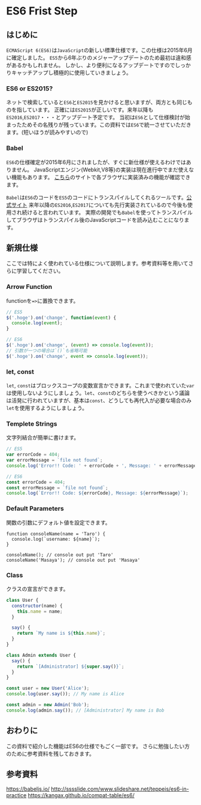 # ES6 Frist Step

## はじめに
`ECMAScript 6(ES6)`は`JavaScript`の新しい標準仕様です。この仕様は2015年6月に確定しました。
`ES5`から6年ぶりのメジャーアップデートのため最初は違和感があるかもしれません。
しかし、より便利になるアップデートですのでしっかりキャッチアップし積極的に使用していきましょう。

### ES6 or ES2015?
ネットで検索していると`ES6`と`ES2015`を見かけると思いますが、両方とも同じものを指しています。
正確には`ES2015`が正しいです。来年以降も`ES2016`,`ES2017`・・・とアップデート予定です。
当初は`ES6`として仕様検討が始まったためその名残りが残っています。この資料では`ES6`で統一させていただきます。(短いほうが読みやすいので)

### Babel
`ES6`の仕様確定が2015年6月にされましたが、すぐに新仕様が使えるわけではありません。
JavaScriptエンジン(Webkit,V8等)の実装は現在進行中でまだ使えない機能もあります。
[こちら](https://kangax.github.io/compat-table/es6/)のサイトで各ブラウザに実装済みの機能が確認できます。

`Babel`は`ES6`のコードを`ES5`のコードにトランスパイルしてくれるツールです。[公式サイト](https://babeljs.io/)
来年以降の`ES2016`,`ES2017`についても先行実装されているので今後も使用され続けると言われています。
実際の開発でも`Babel`を使ってトランスパイルしてブラウザはトランスパイル後のJavaScriptコードを読み込むことになります。

## 新規仕様
ここでは特によく使われている仕様について説明します。参考資料等を用いてさらに学習してください。

### Arrow Function
functionを`=>`に置換できます。

```js
// ES5
$('.hoge').on('change', function(event) {
  console.log(event);
}

// ES6
$('.hoge').on('change', (event) => console.log(event));
// 引数が一つの場合は`()`も省略可能
$('.hoge').on('change', event => console.log(event));
```

### let, const
`let`, `const`はブロックスコープの変数宣言かできます。これまで使われていた`var`は使用しないようにしましょう。`let`、`const`のどちらを使うべきかという議論は活発に行われていますが、基本は`const`、どうしても再代入が必要な場合のみ`let`を使用するようにしましょう。

### Templete Strings
文字列結合が簡単に書けます。
```js
// ES5
var errorCode = 404;
var errorMessage = `file not found`;
console.log('Error!! Code: ' + errorCode + ', Message: ' + errorMessage);

// ES6
const errorCode = 404;
const errorMessage = `file not found`;
console.log(`Error!! Code: ${errorCode}, Message: ${errorMessage}`);
```

### Default Parameters
関数の引数にデフォルト値を設定できます。
```
function consoleName(name = 'Taro') {
  console.log(`username: ${name}`);
}

consoleName(); // console out put 'Taro'
consoleName('Masaya'); // console out put 'Masaya'
```

### Class
クラスの宣言ができます。
```js
class User {
  constructor(name) {
    this.name = name;
  }

  say() {
    return `My name is ${this.name}`;
  }
}

class Admin extends User {
  say() {
    return `[Administrator] ${super.say()}`;
  }
}

const user = new User('Alice');
console.log(user.say()); // My name is Alice

const admin = new Admin('Bob');
console.log(admin.say()); // [Administrator] My name is Bob
```

## おわりに
この資料で紹介した機能はES6の仕様でもごく一部です。
さらに勉強したい方のために参考資料を残しておきます。

## 参考資料
https://babeljs.io/
http://sssslide.com/www.slideshare.net/teppeis/es6-in-practice
https://kangax.github.io/compat-table/es6/
